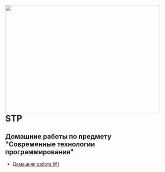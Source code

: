 <img src=https://kartinki-dlya-srisovki.ru/wp-content/uploads/2018/06/kartinki-dlya-srisovki-pikachu-2.jpg width="500" height="350" align="left"/>

# STP
## Домашние работы по предмету "Современные технологии программирования"

* [Домашняя работа №1](https://github.com/Veroniqques/STP-untitled1/tree/master/Java%20дз)

